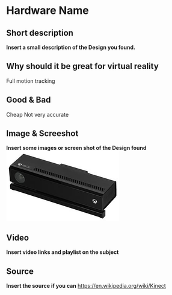 # Hardware Name
## Short description
__Insert a small description of the Design you found.__

## Why should it be great for virtual reality
Full motion tracking

## Good & Bad
Cheap
Not very accurate

## Image & Screeshot
__Insert some images or screen shot of the Design found__
![image kinect](300px-Xbox-One-Kinect.jpg)

## Video
__Insert video links and playlist on the subject__

## Source 
__Insert the source if you can__
https://en.wikipedia.org/wiki/Kinect